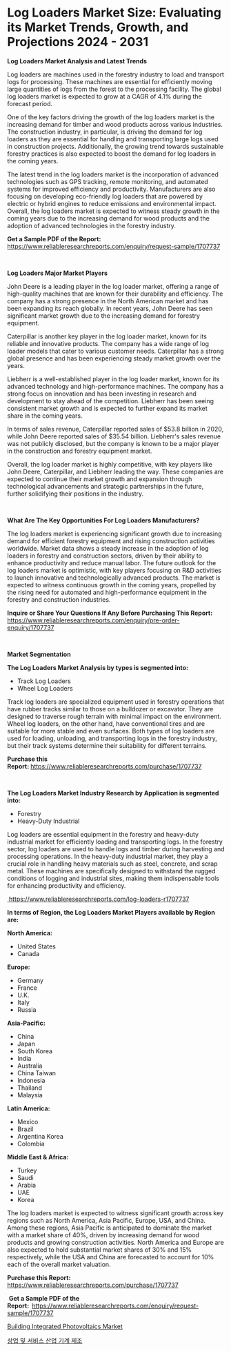 <p><h1>Log Loaders Market Size: Evaluating its Market Trends, Growth, and Projections 2024 - 2031</h1></p><p><strong>Log Loaders Market Analysis and Latest Trends</strong></p>
<p><p>Log loaders are machines used in the forestry industry to load and transport logs for processing. These machines are essential for efficiently moving large quantities of logs from the forest to the processing facility. The global log loaders market is expected to grow at a CAGR of 4.1% during the forecast period.</p><p>One of the key factors driving the growth of the log loaders market is the increasing demand for timber and wood products across various industries. The construction industry, in particular, is driving the demand for log loaders as they are essential for handling and transporting large logs used in construction projects. Additionally, the growing trend towards sustainable forestry practices is also expected to boost the demand for log loaders in the coming years.</p><p>The latest trend in the log loaders market is the incorporation of advanced technologies such as GPS tracking, remote monitoring, and automated systems for improved efficiency and productivity. Manufacturers are also focusing on developing eco-friendly log loaders that are powered by electric or hybrid engines to reduce emissions and environmental impact. Overall, the log loaders market is expected to witness steady growth in the coming years due to the increasing demand for wood products and the adoption of advanced technologies in the forestry industry.</p></p>
<p><strong>Get a Sample PDF of the Report:&nbsp;</strong> <a href="https://www.reliableresearchreports.com/enquiry/request-sample/1707737">https://www.reliableresearchreports.com/enquiry/request-sample/1707737</a></p>
<p>&nbsp;</p>
<p><strong>Log Loaders Major Market Players</strong></p>
<p><p>John Deere is a leading player in the log loader market, offering a range of high-quality machines that are known for their durability and efficiency. The company has a strong presence in the North American market and has been expanding its reach globally. In recent years, John Deere has seen significant market growth due to the increasing demand for forestry equipment.</p><p>Caterpillar is another key player in the log loader market, known for its reliable and innovative products. The company has a wide range of log loader models that cater to various customer needs. Caterpillar has a strong global presence and has been experiencing steady market growth over the years.</p><p>Liebherr is a well-established player in the log loader market, known for its advanced technology and high-performance machines. The company has a strong focus on innovation and has been investing in research and development to stay ahead of the competition. Liebherr has been seeing consistent market growth and is expected to further expand its market share in the coming years.</p><p>In terms of sales revenue, Caterpillar reported sales of $53.8 billion in 2020, while John Deere reported sales of $35.54 billion. Liebherr's sales revenue was not publicly disclosed, but the company is known to be a major player in the construction and forestry equipment market.</p><p>Overall, the log loader market is highly competitive, with key players like John Deere, Caterpillar, and Liebherr leading the way. These companies are expected to continue their market growth and expansion through technological advancements and strategic partnerships in the future, further solidifying their positions in the industry.</p></p>
<p>&nbsp;</p>
<p><strong>What Are The Key Opportunities For Log Loaders Manufacturers?</strong></p>
<p><p>The log loaders market is experiencing significant growth due to increasing demand for efficient forestry equipment and rising construction activities worldwide. Market data shows a steady increase in the adoption of log loaders in forestry and construction sectors, driven by their ability to enhance productivity and reduce manual labor. The future outlook for the log loaders market is optimistic, with key players focusing on R&D activities to launch innovative and technologically advanced products. The market is expected to witness continuous growth in the coming years, propelled by the rising need for automated and high-performance equipment in the forestry and construction industries.</p></p>
<p><strong>Inquire or Share Your Questions If Any Before Purchasing This Report:</strong> <a href="https://www.reliableresearchreports.com/enquiry/pre-order-enquiry/1707737">https://www.reliableresearchreports.com/enquiry/pre-order-enquiry/1707737</a></p>
<p>&nbsp;</p>
<p><strong>Market Segmentation</strong></p>
<p><strong>The Log Loaders Market Analysis by types is segmented into:</strong></p>
<p><ul><li>Track Log Loaders</li><li>Wheel Log Loaders</li></ul></p>
<p><p>Track log loaders are specialized equipment used in forestry operations that have rubber tracks similar to those on a bulldozer or excavator. They are designed to traverse rough terrain with minimal impact on the environment. Wheel log loaders, on the other hand, have conventional tires and are suitable for more stable and even surfaces. Both types of log loaders are used for loading, unloading, and transporting logs in the forestry industry, but their track systems determine their suitability for different terrains.</p></p>
<p><strong>Purchase this Report:&nbsp;</strong><a href="https://www.reliableresearchreports.com/purchase/1707737">https://www.reliableresearchreports.com/purchase/1707737</a></p>
<p>&nbsp;</p>
<p><strong>The Log Loaders Market Industry Research by Application is segmented into:</strong></p>
<p><ul><li>Forestry</li><li>Heavy-Duty Industrial</li></ul></p>
<p><p>Log loaders are essential equipment in the forestry and heavy-duty industrial market for efficiently loading and transporting logs. In the forestry sector, log loaders are used to handle logs and timber during harvesting and processing operations. In the heavy-duty industrial market, they play a crucial role in handling heavy materials such as steel, concrete, and scrap metal. These machines are specifically designed to withstand the rugged conditions of logging and industrial sites, making them indispensable tools for enhancing productivity and efficiency.</p></p>
<p><a href="https://www.reliableresearchreports.com/log-loaders-r1707737">&nbsp;https://www.reliableresearchreports.com/log-loaders-r1707737</a></p>
<p><strong>In terms of Region, the Log Loaders Market Players available by Region are:</strong></p>
<p>
    <p> <strong> North America: </strong>
        <ul>
            <li>United States</li>
            <li>Canada</li>
        </ul>
        </p> 
    <p> <strong> Europe: </strong>
        <ul>
            <li>Germany</li>
            <li>France</li>
            <li>U.K.</li>
            <li>Italy</li>
            <li>Russia</li>
        </ul>
        </p> 
    <p> <strong> Asia-Pacific: </strong>
        <ul>
            <li>China</li>
            <li>Japan</li>
            <li>South Korea</li>
            <li>India</li>
            <li>Australia</li>
            <li>China Taiwan</li>
            <li>Indonesia</li>
            <li>Thailand</li>
            <li>Malaysia</li>
        </ul>
        </p> 
    <p> <strong> Latin America: </strong>
        <ul>
            <li>Mexico</li>
            <li>Brazil</li>
            <li>Argentina Korea</li>
            <li>Colombia</li>
        </ul>
        </p> 
    <p> <strong> Middle East & Africa: </strong>
        <ul>
            <li>Turkey</li>
            <li>Saudi</li>
            <li>Arabia</li>
            <li>UAE</li>
            <li>Korea</li>
        </ul>
    </p>
    </p>
<p><p>The log loaders market is expected to witness significant growth across key regions such as North America, Asia Pacific, Europe, USA, and China. Among these regions, Asia Pacific is anticipated to dominate the market with a market share of 40%, driven by increasing demand for wood products and growing construction activities. North America and Europe are also expected to hold substantial market shares of 30% and 15% respectively, while the USA and China are forecasted to account for 10% each of the overall market valuation.</p></p>
<p><strong>Purchase this Report: </strong><a href="https://www.reliableresearchreports.com/purchase/1707737">https://www.reliableresearchreports.com/purchase/1707737</a></p>
<p>&nbsp;<strong>Get a Sample PDF of the Report:&nbsp;&nbsp;</strong><a href="https://www.reliableresearchreports.com/enquiry/request-sample/1707737">https://www.reliableresearchreports.com/enquiry/request-sample/1707737</a></p>
<p><strong></strong></p>
<p><p><a href="https://three-jumbo-f6d.notion.site/Building-Integrated-Photovoltaics-Market-Research-Report-Provides-thorough-Industry-Overview-which--2dc7de58d80f4e04b5fe27bc7d74ac82">Building Integrated Photovoltaics Market</a></p><p><a href="https://medium.com/@maryamsipes/2024-2031%EB%85%84-%EC%83%81%EC%97%85-%EB%B0%8F-%EC%84%9C%EB%B9%84%EC%8A%A4-%EC%82%B0%EC%97%85-%EA%B8%B0%EA%B3%84-%EC%A0%9C%EC%A1%B0%EC%97%85-%EC%8B%9C%EC%9E%A5-%EC%A0%90%EC%9C%A0%EC%9C%A8-%EC%A7%84%ED%99%94-%EB%B0%8F-%EC%8B%9C%EC%9E%A5-%EC%84%B1%EC%9E%A5-%ED%8A%B8%EB%A0%8C%EB%93%9C-28e584867916">상업 및 서비스 산업 기계 제조</a></p></p>